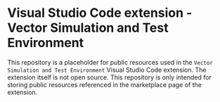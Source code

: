 # Visual Studio Code extension - Vector Simulation and Test Environment
This repository is a placeholder for public resources used in the `Vector Simulation and Test Environment` Visual Studio Code extension. 
The extension itself is not open source. 
This repository is only intended for storing public resources referenced in the marketplace page of the extension. 